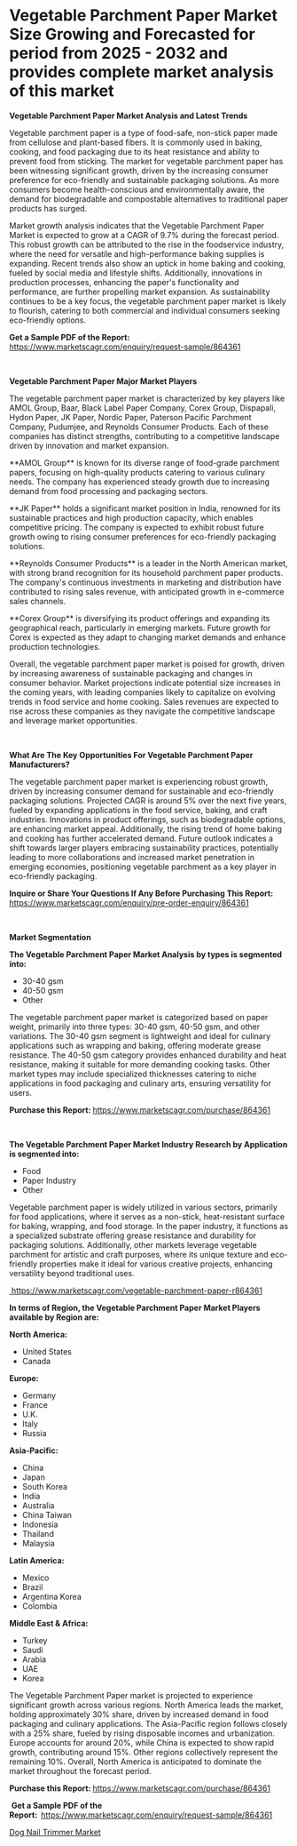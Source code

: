 <p><h1>Vegetable Parchment Paper Market Size Growing and Forecasted for period from 2025 - 2032 and provides complete market analysis of this market</h1></p><p><strong>Vegetable Parchment Paper Market Analysis and Latest Trends</strong></p>
<p><p>Vegetable parchment paper is a type of food-safe, non-stick paper made from cellulose and plant-based fibers. It is commonly used in baking, cooking, and food packaging due to its heat resistance and ability to prevent food from sticking. The market for vegetable parchment paper has been witnessing significant growth, driven by the increasing consumer preference for eco-friendly and sustainable packaging solutions. As more consumers become health-conscious and environmentally aware, the demand for biodegradable and compostable alternatives to traditional paper products has surged.</p><p>Market growth analysis indicates that the Vegetable Parchment Paper Market is expected to grow at a CAGR of 9.7% during the forecast period. This robust growth can be attributed to the rise in the foodservice industry, where the need for versatile and high-performance baking supplies is expanding. Recent trends also show an uptick in home baking and cooking, fueled by social media and lifestyle shifts. Additionally, innovations in production processes, enhancing the paper's functionality and performance, are further propelling market expansion. As sustainability continues to be a key focus, the vegetable parchment paper market is likely to flourish, catering to both commercial and individual consumers seeking eco-friendly options.</p></p>
<p><strong>Get a Sample PDF of the Report:&nbsp;</strong> <a href="https://www.marketscagr.com/enquiry/request-sample/864361?utm_campaign=3534&utm_medium=2&utm_source=Github&utm_content=ia&utm_term=05042025&utm_id=vegetable-parchment-paper">https://www.marketscagr.com/enquiry/request-sample/864361</a></p>
<p>&nbsp;</p>
<p><strong>Vegetable Parchment Paper Major Market Players</strong></p>
<p><p>The vegetable parchment paper market is characterized by key players like AMOL Group, Baar, Black Label Paper Company, Corex Group, Dispapali, Hydon Paper, JK Paper, Nordic Paper, Paterson Pacific Parchment Company, Pudumjee, and Reynolds Consumer Products. Each of these companies has distinct strengths, contributing to a competitive landscape driven by innovation and market expansion.</p><p>**AMOL Group** is known for its diverse range of food-grade parchment papers, focusing on high-quality products catering to various culinary needs. The company has experienced steady growth due to increasing demand from food processing and packaging sectors. </p><p>**JK Paper** holds a significant market position in India, renowned for its sustainable practices and high production capacity, which enables competitive pricing. The company is expected to exhibit robust future growth owing to rising consumer preferences for eco-friendly packaging solutions.</p><p>**Reynolds Consumer Products** is a leader in the North American market, with strong brand recognition for its household parchment paper products. The company's continuous investments in marketing and distribution have contributed to rising sales revenue, with anticipated growth in e-commerce sales channels.</p><p>**Corex Group** is diversifying its product offerings and expanding its geographical reach, particularly in emerging markets. Future growth for Corex is expected as they adapt to changing market demands and enhance production technologies.</p><p>Overall, the vegetable parchment paper market is poised for growth, driven by increasing awareness of sustainable packaging and changes in consumer behavior. Market projections indicate potential size increases in the coming years, with leading companies likely to capitalize on evolving trends in food service and home cooking. Sales revenues are expected to rise across these companies as they navigate the competitive landscape and leverage market opportunities.</p></p>
<p>&nbsp;</p>
<p><strong>What Are The Key Opportunities For Vegetable Parchment Paper Manufacturers?</strong></p>
<p><p>The vegetable parchment paper market is experiencing robust growth, driven by increasing consumer demand for sustainable and eco-friendly packaging solutions. Projected CAGR is around 5% over the next five years, fueled by expanding applications in the food service, baking, and craft industries. Innovations in product offerings, such as biodegradable options, are enhancing market appeal. Additionally, the rising trend of home baking and cooking has further accelerated demand. Future outlook indicates a shift towards larger players embracing sustainability practices, potentially leading to more collaborations and increased market penetration in emerging economies, positioning vegetable parchment as a key player in eco-friendly packaging.</p></p>
<p><strong>Inquire or Share Your Questions If Any Before Purchasing This Report:</strong> <a href="https://www.marketscagr.com/enquiry/pre-order-enquiry/864361?utm_campaign=3534&utm_medium=2&utm_source=Github&utm_content=ia&utm_term=05042025&utm_id=vegetable-parchment-paper">https://www.marketscagr.com/enquiry/pre-order-enquiry/864361</a></p>
<p>&nbsp;</p>
<p><strong>Market Segmentation</strong></p>
<p><strong>The Vegetable Parchment Paper Market Analysis by types is segmented into:</strong></p>
<p><ul><li>30-40 gsm</li><li>40-50 gsm</li><li>Other</li></ul></p>
<p><p>The vegetable parchment paper market is categorized based on paper weight, primarily into three types: 30-40 gsm, 40-50 gsm, and other variations. The 30-40 gsm segment is lightweight and ideal for culinary applications such as wrapping and baking, offering moderate grease resistance. The 40-50 gsm category provides enhanced durability and heat resistance, making it suitable for more demanding cooking tasks. Other market types may include specialized thicknesses catering to niche applications in food packaging and culinary arts, ensuring versatility for users.</p></p>
<p><strong>Purchase this Report:&nbsp;</strong><a href="https://www.marketscagr.com/purchase/864361?utm_campaign=3534&utm_medium=2&utm_source=Github&utm_content=ia&utm_term=05042025&utm_id=vegetable-parchment-paper">https://www.marketscagr.com/purchase/864361</a></p>
<p>&nbsp;</p>
<p><strong>The Vegetable Parchment Paper Market Industry Research by Application is segmented into:</strong></p>
<p><ul><li>Food</li><li>Paper Industry</li><li>Other</li></ul></p>
<p><p>Vegetable parchment paper is widely utilized in various sectors, primarily for food applications, where it serves as a non-stick, heat-resistant surface for baking, wrapping, and food storage. In the paper industry, it functions as a specialized substrate offering grease resistance and durability for packaging solutions. Additionally, other markets leverage vegetable parchment for artistic and craft purposes, where its unique texture and eco-friendly properties make it ideal for various creative projects, enhancing versatility beyond traditional uses.</p></p>
<p><a href="https://www.marketscagr.com/vegetable-parchment-paper-r864361?utm_campaign=3534&utm_medium=2&utm_source=Github&utm_content=ia&utm_term=05042025&utm_id=vegetable-parchment-paper">&nbsp;https://www.marketscagr.com/vegetable-parchment-paper-r864361</a></p>
<p><strong>In terms of Region, the Vegetable Parchment Paper Market Players available by Region are:</strong></p>
<p>
    <p> <strong> North America: </strong>
        <ul>
            <li>United States</li>
            <li>Canada</li>
        </ul>
        </p> 
    <p> <strong> Europe: </strong>
        <ul>
            <li>Germany</li>
            <li>France</li>
            <li>U.K.</li>
            <li>Italy</li>
            <li>Russia</li>
        </ul>
        </p> 
    <p> <strong> Asia-Pacific: </strong>
        <ul>
            <li>China</li>
            <li>Japan</li>
            <li>South Korea</li>
            <li>India</li>
            <li>Australia</li>
            <li>China Taiwan</li>
            <li>Indonesia</li>
            <li>Thailand</li>
            <li>Malaysia</li>
        </ul>
        </p> 
    <p> <strong> Latin America: </strong>
        <ul>
            <li>Mexico</li>
            <li>Brazil</li>
            <li>Argentina Korea</li>
            <li>Colombia</li>
        </ul>
        </p> 
    <p> <strong> Middle East & Africa: </strong>
        <ul>
            <li>Turkey</li>
            <li>Saudi</li>
            <li>Arabia</li>
            <li>UAE</li>
            <li>Korea</li>
        </ul>
    </p>
    </p>
<p><p>The Vegetable Parchment Paper market is projected to experience significant growth across various regions. North America leads the market, holding approximately 30% share, driven by increased demand in food packaging and culinary applications. The Asia-Pacific region follows closely with a 25% share, fueled by rising disposable incomes and urbanization. Europe accounts for around 20%, while China is expected to show rapid growth, contributing around 15%. Other regions collectively represent the remaining 10%. Overall, North America is anticipated to dominate the market throughout the forecast period.</p></p>
<p><strong>Purchase this Report: </strong><a href="https://www.marketscagr.com/purchase/864361?utm_campaign=3534&utm_medium=2&utm_source=Github&utm_content=ia&utm_term=05042025&utm_id=vegetable-parchment-paper">https://www.marketscagr.com/purchase/864361</a></p>
<p>&nbsp;<strong>Get a Sample PDF of the Report:&nbsp;&nbsp;</strong><a href="https://www.marketscagr.com/enquiry/request-sample/864361?utm_campaign=3534&utm_medium=2&utm_source=Github&utm_content=ia&utm_term=05042025&utm_id=vegetable-parchment-paper">https://www.marketscagr.com/enquiry/request-sample/864361</a></p>
<p><strong></strong></p>
<p><p><a href="https://github.com/boyertrull4r/Market-Research-Report-List-1/blob/main/dog-nail-trimmer-market.md?utm_campaign=3534&utm_medium=2&utm_source=Github&utm_content=ia&utm_term=05042025&utm_id=vegetable-parchment-paper">Dog Nail Trimmer Market</a></p></p>